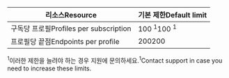 | <span data-ttu-id="1cf5b-101">리소스</span><span class="sxs-lookup"><span data-stu-id="1cf5b-101">Resource</span></span> | <span data-ttu-id="1cf5b-102">기본 제한</span><span class="sxs-lookup"><span data-stu-id="1cf5b-102">Default limit</span></span> |
| --- | --- |
| <span data-ttu-id="1cf5b-103">구독당 프로필</span><span class="sxs-lookup"><span data-stu-id="1cf5b-103">Profiles per subscription</span></span> |<span data-ttu-id="1cf5b-104">100 <sup>1</sup></span><span class="sxs-lookup"><span data-stu-id="1cf5b-104">100 <sup>1</sup></span></span> |
| <span data-ttu-id="1cf5b-105">프로필당 끝점</span><span class="sxs-lookup"><span data-stu-id="1cf5b-105">Endpoints per profile</span></span> |<span data-ttu-id="1cf5b-106">200</span><span class="sxs-lookup"><span data-stu-id="1cf5b-106">200</span></span> |

<span data-ttu-id="1cf5b-107"><sup>1</sup>이러한 제한을 늘려야 하는 경우 지원에 문의하세요.</span><span class="sxs-lookup"><span data-stu-id="1cf5b-107"><sup>1</sup>Contact support in case you need to increase these limits.</span></span>

